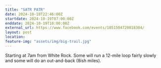 ```yaml
---
title: "SATR PATR"
date: 2024-10-18T22:46:00Z
startdate: 2024-10-19T07:00:00Z
enddate: 2024-10-19T10:00:00Z
external_url: https://www.facebook.com/events/1051504720018304/
layout: post
location: 
feature-img: "assets/img/big-trail.jpg"
---
```


Starting at 7am from White Rock. Some will run a 12-mile loop fairly slowly and some will do an out-and-back (8ish miles). <br>
  <br>
  
